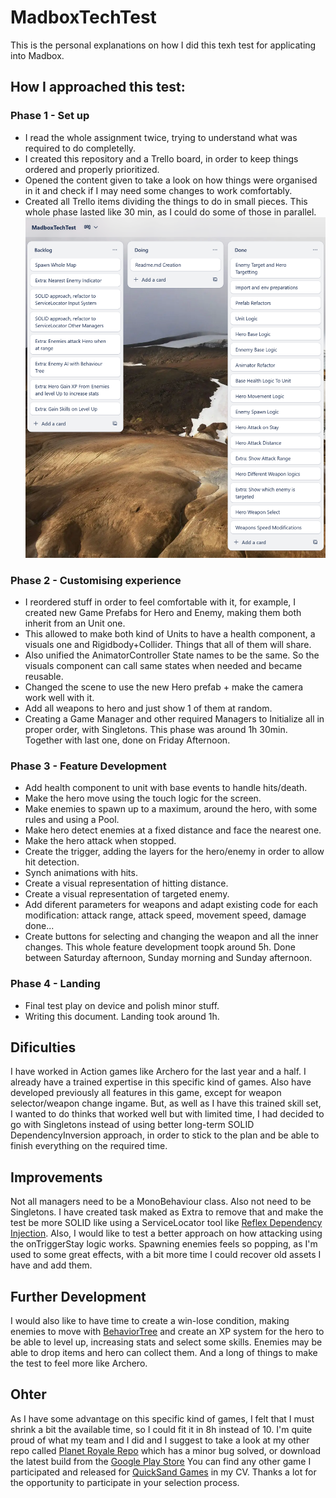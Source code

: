 # MadboxTechTest
This is the personal explanations on how I did this texh test for applicating into Madbox.

## How I approached this test:
### Phase 1 - Set up
- I read the whole assignment twice, trying to understand what was required to do completelly.
- I created this repository and a Trello board, in order to keep things ordered and properly prioritized.
- Opened the content given to take a look on how things were organised in it and check if I may need some changes to work comfortably.
- Created all Trello items dividing the things to do in small pieces.
This whole phase lasted like 30 min, as I could do some of those in parallel.
![Trello screenshoot](Trello.png)

### Phase 2 - Customising experience
- I reordered stuff in order to feel comfortable with it, for example, I created new Game Prefabs for Hero and Enemy, making them both inherit from an Unit one.
- This allowed to make both kind of Units to have a health component, a visuals one and Rigidbody+Collider. Things that all of them will share.
- Also unified the AnimatorController State names to be the same. So the visuals component can call same states when needed and became reusable.
- Changed the scene to use the new Hero prefab + make the camera work well with it.
- Add all weapons to hero and just show 1 of them at random.
- Creating a Game Manager and other required Managers to Initialize all in proper order, with Singletons.
This phase was around 1h 30min. Together with last one, done on Friday Afternoon.

### Phase 3 - Feature Development
- Add health component to unit with base events to handle hits/death.
- Make the hero move using the touch logic for the screen.
- Make enemies to spawn up to a maximum, around the hero, with some rules and using a Pool.
- Make hero detect enemies at a fixed distance and face the nearest one.
- Make the hero attack when stopped.
- Create the trigger, adding the layers for the hero/enemy in order to allow hit detection.
- Synch animations with hits.
- Create a visual representation of hitting distance.
- Create a visual representation of targeted enemy.
- Add diferent parameters for weapons and adapt existing code for each modification: attack range, attack speed, movement speed, damage done...
- Create buttons for selecting and changing the weapon and all the inner changes.
This whole feature development toopk around 5h. Done between Saturday afternoon, Sunday morning and Sunday afternoon.

### Phase 4 - Landing
- Final test play on device and polish minor stuff.
- Writing this document.
Landing took around 1h.

## Dificulties
I have worked in Action games like Archero for the last year and a half. I already have a trained expertise in this specific kind of games. Also have developed previously all features in this game, except for weapon selector/weapon change ingame.
But, as well as I have this trained skill set, I wanted to do thinks that worked well but with limited time, I had decided to go with Singletons instead of using better long-term SOLID DependencyInversion approach, in order to stick to the plan and be able to finish everything on the required time.

## Improvements
Not all managers need to be a MonoBehaviour class. Also not need to be Singletons. I have created task maked as Extra to remove that and make the test be more SOLID like using a ServiceLocator tool like [Reflex Dependency Injection](https://github.com/gustavopsantos/Reflex).
Also, I would like to test a better approach on how attacking using the onTriggerStay logic works.
Spawning enemies feels so popping, as I'm used to some great effects, with a bit more time I could recover old assets I have and add them.

## Further Development
I would also like to have time to create a win-lose condition, making enemies to move with [BehaviorTree](https://assetstore.unity.com/packages/tools/behavior-ai/behavior-designer-behavior-trees-for-everyone-15277) and create an XP system for the hero to be able to level up, increasing stats and select some skills.
Enemies may be able to drop items and hero can collect them.
And a long of things to make the test to feel more like Archero.

## Ohter
As I have some advantage on this specific kind of games, I felt that I must shrink a bit the available time, so I could fit it in 8h instead of 10.
I'm quite proud of what my team and I did and I suggest to take a look at my other repo called [Planet Royale Repo](https://github.com/AlexandreAlberti/PlanetRoyale) which has a minor bug solved, or download the latest build from the [Google Play Store](https://play.google.com/store/apps/details?id=com.quicksand.planetroyale)
You can find any other game I participated and released for [QuickSand Games](https://play.google.com/store/apps/dev?id=6383870736725209348) in my CV.
Thanks a lot for the opportunity to participate in your selection process.
